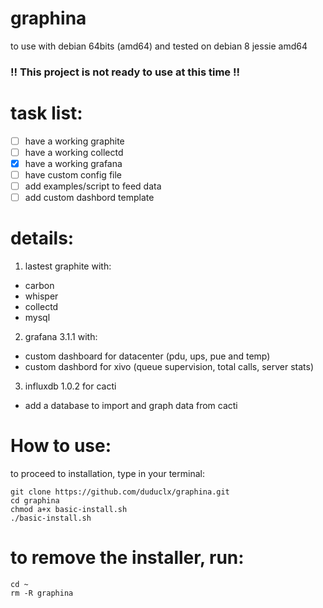 # graphina
to use with debian 64bits (amd64) and tested on debian 8 jessie amd64

### !! This project is not ready to use at this time !! #

# task list:
- [ ] have a working graphite
- [ ] have a working collectd
- [x] have a working grafana
- [ ] have custom config file
- [ ] add examples/script to feed data
- [ ] add custom dashbord template

# details:
1. lastest graphite with:
 * carbon
 * whisper
 * collectd
 * mysql
2. grafana 3.1.1 with:
 * custom dashboard for datacenter (pdu, ups, pue and temp)
 * custom dashbord for xivo (queue supervision, total calls, server stats)
3. influxdb 1.0.2 for cacti
 * add a database to import and graph data from cacti

# How to use:

to proceed to installation, type in your terminal:
```
git clone https://github.com/duduclx/graphina.git
cd graphina
chmod a+x basic-install.sh
./basic-install.sh
```

# to remove the installer, run:
```
cd ~
rm -R graphina
```
